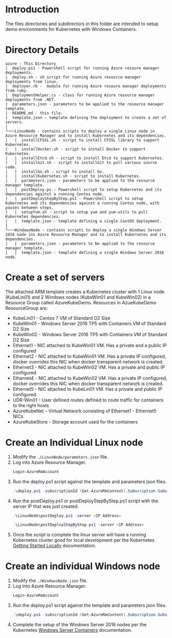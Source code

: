 # Introduction
The files directories and subdirectors in this folder are intended to setup demo environments for Kubernetes with Windows Containers.
# Directory Details
```
azure - This Directory
|  deploy.ps1 - Powershell script for running Azure resoure manager deployments. 
|  deploy.sh - sh script for running Azure resource manager deployments from linux.
|  deployer.rb -  module for running Azure resoure manager deployments from ruby.
|  DeploymentHelper.cs - class for running Azure resource manager deployments from .NET.
|  parameters.json - parameters to be applied to the resource manager template.
|  README.md - this file.
|  template.json - template defining the deployment to create a set of servers.
|
└───LinuxNode - contains scripts to deploy a single Linux node in Azure Resource Manager and to install Kubernetes and its dependencies.
|   |  installCFSSL.sh - script to install CFSSL library to support Kubernetes.
|   |  installDocker.sh - script to install Docker to support Kubernetes.
|   |  installEtcd.sh - script to install Etcd to support Kubernetes.
|   |  installGit.sh - script to installGit to pull various source code.
|   |  installGo.sh - script to install Go.
|   |  installKubernetes.sh - script to install Kubernetes.
|   |  parameters.json - parameters to be applied to the resource manager template.
|   |  postDeploy.ps - Powershell script to setup Kubernetes and its dependencies against a running Centos node.
|   |  postDeployStepByStep.ps1 - Powershell script to setup Kubernetes and its dependencies against a running Centos node, with pauses between steps.
|   |  setupYum.sh - script to setup yum and yum-utils to pull Kubernetes dependencies.
|   |  template.json - template defining a single CentOS deployment.
|
└───WindowsNode - contains scripts to deploy a single Windows Server 2016 node ins Azure Resource Manager and to install Kubernetes and its dependencies.
|   |  parameters.json - parameters to be applied to the resource manager template.
|   |  template.json - template defining a single Windows Server 2016 node.
```
# Create a set of servers
The attached ARM template creates a Kubernetes cluster with 1 Linux node (KubeLin01) and 2 Windows nodes (KubeWin01 and KubeWin02) in a Resource Group called AzureKubeDemo. Resources in AzueKubeDemo ResourceGroup are:
* KubeLin01 - Centos 7 VM of Standard D2 Size
* KubeWin01 - Windows Server 2016 TP5 with Containers VM of Standard D2 Size
* KubeWin02 - Windows Server 2016 TP5 with Containers VM of Standard D2 Size
* Ethernet1 - NIC attached to KubeWin01 VM. Has a private and a public IP configured
* Ethernet2 - NIC attached to KubeWin01 VM. Has a private IP configured, docker overrides this NIC when docker transparent network is created.
* Ethernet3 - NIC attached to KubeWin02 VM. Has a private and public IP configured
* Ethernet4 - NIC attached to KubeWin02 VM. Has a private IP configured, docker overrides this NIC when docker transparent network is created.
* Ethernet5 - NIC attached to KubeLin01 VM. Has a private and public IP configured.
* UDR-Win01 - User defined routes defined to route traffic for containers to the right hosts
* AzureKubeNet - Virtual Network consisting of Ethernet1 - Ethernet5 NICs
* AzureKubeStore - Storage account used for the containers

# Create an Individual Linux node
1.  Modify the ```./LinuxNode/parameters.json``` file.
2.  Log into Azure Resource Manager.
     ```Powershell
     Login-AzureRmAccount
     ```
4.  Run the deploy.ps1 script against the template and parameters json files.
     ```Powershell
     .\deploy.ps1 -subscriptionId (Get-AzureRmContext).Subscription.SubscriptionId -resourceGroupName KubeDemo -resourceGroupLocation "East US 2" -deploymentName KubeDemo -templateFilePath .\LinuxNode\template.json -parametersFilePath .\LinuxNode\parameters.json
     ```
5.  Run the postDeploy.ps1 or postDeployStepByStep.ps1 script with the server IP that was just created.
    ```Powershell
    .\LinuxNode\postDeploy.ps1 -server <IP Address>

    .\LinuxNode\postDeployStepByStep.ps1 -server <IP Address>
    ```
6. Once the script is complete the linux server will have a running Kubernetes cluster good for local development per the Kubernetes [Getting Started Locally](https://github.com/kubernetes/community/blob/master/contributors/devel/running-locally.md) documentation.

# Create an individual Windows node
1.  Modify the ```./WindowsNode.json``` file.
2.  Log into Azure Resource Manager.
     ```Powershell
     Login-AzureRmAccount
     ```
4.  Run the deploy.ps1 script against the template and parameters json files.
     ```Powershell
     .\deploy.ps1 -subscriptionId (Get-AzureRmContext).Subscription.SubscriptionId -resourceGroupName KubeDemo -resourceGroupLocation "East US 2" -deploymentName KubeDemo -templateFilePath .\WindowsNode\template.json -parametersFilePath .\WindowsNode\parameters.json
     ```
5.  Complete the setup of the Windows Server 2016 nodes per the Kubernetes [Windows Server Containers](https://kubernetes.io/docs/getting-started-guides/windows/) documentation.